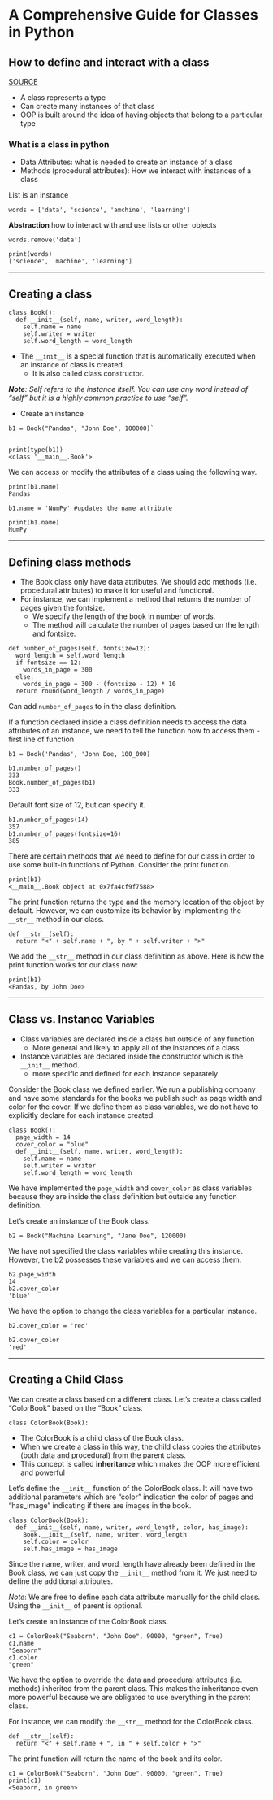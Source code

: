 # A Comprehensive Guide for Classes in Python

## How to define and interact with a class

[SOURCE](https://towardsdatascience.com/a-comprehensive-guide-for-classes-in-python-e6bb72a25a5e)

- A class represents a type
- Can create many instances of that class
- OOP is built around the idea of having objects that belong to a particular type

### What is a class in python

- Data Attributes: what is needed to create an instance of a class
- Methods (procedural attributes): How we interact with instances of a class

List is an instance

`words = ['data', 'science', 'amchine', 'learning']`

**Abstraction** how to interact with and use lists or other objects

```
words.remove('data')

print(words)
['science', 'machine', 'learning']
```

---

## Creating a class

```
class Book():
  def __init__(self, name, writer, word_length):
    self.name = name
    self.writer = writer
    self.word_length = word_length
```

- The `__init__` is a special function that is automatically executed when an instance of class is created. 
  - It is also called class constructor.

***Note**: Self refers to the instance itself. You can use any word instead of “self” but it is a highly common practice to use “self”.*

- Create an instance 

```
b1 = Book("Pandas", "John Doe", 100000)`


print(type(b1))
<class '__main__.Book'>
```
We can access or modify the attributes of a class using the following way.

```
print(b1.name)
Pandas

b1.name = 'NumPy' #updates the name attribute

print(b1.name)
NumPy
```

---

## Defining class methods

- The Book class only have data attributes. We should add methods (i.e. procedural attributes) to make it for useful and functional.
- For instance, we can implement a method that returns the number of pages given the fontsize. 
  - We specify the length of the book in number of words. 
  - The method will calculate the number of pages based on the length and fontsize.

```
def number_of_pages(self, fontsize=12):
  word_length = self.word_length
  if fontsize == 12:
    words_in_page = 300
  else:
    words_in_page = 300 - (fontsize - 12) * 10
  return round(word_length / words_in_page)
```

Can add `number_of_pages` to in the class definition.

If a function declared inside a class definition needs to access the data attributes of an instance, we need to tell the function how to access them - first line of function

```
b1 = Book('Pandas', 'John Doe, 100_000)

b1.number_of_pages()
333
Book.number_of_pages(b1)
333
```

Default font size of 12, but can specify it.

```
b1.number_of_pages(14)
357
b1.number_of_pages(fontsize=16)
385
```

There are certain methods that we need to define for our class in order to use some built-in functions of Python. Consider the print function.


```
print(b1)
<__main__.Book object at 0x7fa4cf9f7588>
```

The print function returns the type and the memory location of the object by default. However, we can customize its behavior by implementing the `__str__` method in our class.

```
def __str__(self):
  return "<" + self.name + ", by " + self.writer + ">"
  ```

We add the `__str__` method in our class definition as above. Here is how the print function works for our class now:

```
print(b1)
<Pandas, by John Doe>
```

---

## Class vs. Instance Variables

- Class variables are declared inside a class but outside of any function
  - More general and likely to apply all of the instances of a class
- Instance variables are declared inside the constructor which is the `__init__` method.
  - more specific and defined for each instance separately

Consider the Book class we defined earlier. We run a publishing company and have some standards for the books we publish such as page width and color for the cover. If we define them as class variables, we do not have to explicitly declare for each instance created.

```
class Book():
  page_width = 14
  cover_color = "blue"
  def __init__(self, name, writer, word_length):
    self.name = name
    self.writer = writer
    self.word_length = word_length
```

We have implemented the `page_width` and `cover_color` as class variables because they are inside the class definition but outside any function definition.

Let’s create an instance of the Book class.

`b2 = Book("Machine Learning", "Jane Doe", 120000)`

We have not specified the class variables while creating this instance. However, the b2 possesses these variables and we can access them.


```
b2.page_width
14
b2.cover_color
'blue'
```

We have the option to change the class variables for a particular instance.

```
b2.cover_color = 'red'

b2.cover_color
'red'
```

---

## Creating a Child Class

We can create a class based on a different class. Let’s create a class called “ColorBook” based on the “Book” class.

`class ColorBook(Book):`

- The ColorBook is a child class of the Book class. 
- When we create a class in this way, the child class copies the attributes (both data and procedural) from the parent class. 
- This concept is called **inheritance** which makes the OOP more efficient and powerful

Let’s define the `__init__` function of the ColorBook class. It will have two additional parameters which are “color” indication the color of pages and “has_image” indicating if there are images in the book.

```
class ColorBook(Book):
  def __init__(self, name, writer, word_length, color, has_image):
    Book.__init__(self, name, writer, word_length
    self.color = color
    self.has_image = has_image
```

Since the name, writer, and word_length have already been defined in the Book class, we can just copy the `__init__` method from it. We just need to define the additional attributes.

*Note*: We are free to define each data attribute manually for the child class. Using the `__init__` of parent is optional.

Let’s create an instance of the ColorBook class.

```
c1 = ColorBook("Seaborn", "John Doe", 90000, "green", True)
c1.name
"Seaborn"
c1.color
"green"
```

We have the option to override the data and procedural attributes (i.e. methods) inherited from the parent class. This makes the inheritance even more powerful because we are obligated to use everything in the parent class.

For instance, we can modify the `__str__` method for the ColorBook class.

```
def __str__(self):
  return "<" + self.name + ", in " + self.color + ">"
```

The print function will return the name of the book and its color.

```
c1 = ColorBook("Seaborn", "John Doe", 90000, "green", True)
print(c1)
<Seaborn, in green>
```



